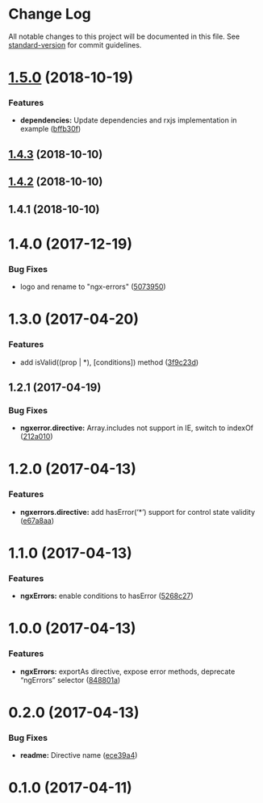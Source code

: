# Change Log

All notable changes to this project will be documented in this file. See [standard-version](https://github.com/conventional-changelog/standard-version) for commit guidelines.

<a name="1.5.0"></a>
# [1.5.0](https://github.com/PolarCape/ngx-errors/compare/v1.4.3...v1.5.0) (2018-10-19)


### Features

* **dependencies:** Update dependencies and rxjs implementation in example ([bffb30f](https://github.com/PolarCape/ngx-errors/commit/bffb30f))



<a name="1.4.3"></a>
## [1.4.3](https://github.com/PolarCape/ngx-errors/compare/v1.4.2...v1.4.3) (2018-10-10)



<a name="1.4.2"></a>
## [1.4.2](https://github.com/PolarCape/ngx-errors/compare/v1.4.1...v1.4.2) (2018-10-10)



<a name="1.4.1"></a>
## 1.4.1 (2018-10-10)



<a name="1.4.0"></a>
# 1.4.0 (2017-12-19)


### Bug Fixes

* logo and rename to "ngx-errors" ([5073950](https://github.com/PolarCape/ngx-errors/commit/5073950))



<a name="1.3.0"></a>
# 1.3.0 (2017-04-20)


### Features

* add isValid((prop | *), [conditions]) method ([3f9c23d](https://github.com/PolarCape/ngx-errors/commit/3f9c23d))



<a name="1.2.1"></a>
## 1.2.1 (2017-04-19)


### Bug Fixes

* **ngxerror.directive:** Array.includes not support in IE, switch to indexOf ([212a010](https://github.com/PolarCape/ngx-errors/commit/212a010))



<a name="1.2.0"></a>
# 1.2.0 (2017-04-13)


### Features

* **ngxerrors.directive:** add hasError(‘*’) support for control state validity ([e67a8aa](https://github.com/PolarCape/ngx-errors/commit/e67a8aa))



<a name="1.1.0"></a>
# 1.1.0 (2017-04-13)


### Features

* **ngxErrors:** enable conditions to hasError ([5268c27](https://github.com/PolarCape/ngx-errors/commit/5268c27))



<a name="1.0.0"></a>
# 1.0.0 (2017-04-13)


### Features

* **ngxErrors:** exportAs directive, expose error methods, deprecate “ngErrors” selector ([848801a](https://github.com/PolarCape/ngx-errors/commit/848801a))



<a name="0.2.0"></a>
# 0.2.0 (2017-04-13)


### Bug Fixes

* **readme:** Directive name ([ece39a4](https://github.com/PolarCape/ngx-errors/commit/ece39a4))



<a name="0.1.0"></a>
# 0.1.0 (2017-04-11)
